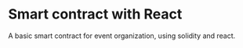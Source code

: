 # Smart contract with React

A basic smart contract for event organization, using solidity and react.
